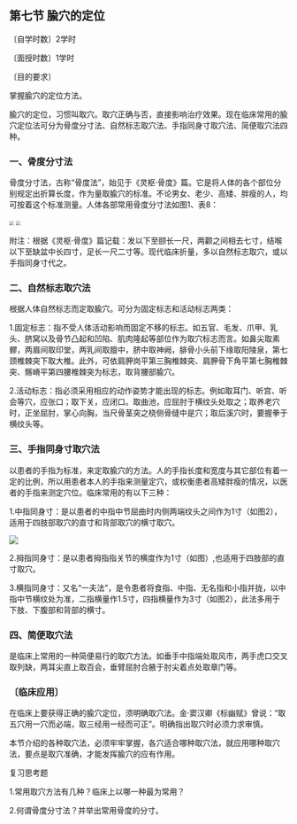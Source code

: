 ## 第七节  腧穴的定位

〔自学时数〕2学时

〔面授时数〕1学时

〔目的要求〕

掌握腧穴的定位方法。

腧穴的定位，习惯叫取穴。取穴正确与否，直接影响治疗效果。现在临床常用的腧穴定位法可分为骨度分寸法、自然标志取穴法、手指同身寸取穴法、简便取穴法四种。

### 一、骨度分寸法

骨度分寸法，古称“骨度法”，始见于《灵枢·骨度》篇。它是将人体的各个部位分别规定出折算长度，作为量取腧穴的标准。不论男女、老少、高矮、胖瘦的人，均可按着这个标准测量。人体各部常用骨度分寸法如图1、表8：

 <img src="img/图1.jpg" style="zoom: 50%;" />

<img src="img/表8.jpg" style="zoom: 50%;" />

附注：根据《灵枢·骨度》篇记载：发以下至颐长一尺，两颧之间相去七寸，结喉以下至缺盆中长四寸，足长一尺二寸等。现代临床折量，多以自然标志取穴，或以手指同身寸代之。

### 二、自然标志取穴法

根据人体自然标志而定取腧穴。可分为固定标志和活动标志两类：

1.固定标志：指不受人体活动影响而固定不移的标志。如五官、毛发、爪甲、乳头、脐窝以及骨节凸起和凹陷、肌肉隆起等部位作为取穴标志而言。如鼻尖取素髎，两眉间取印堂，两乳间取膻中，脐中取神阙，腓骨小头前下缘取阳陵泉，第七颈椎棘突下取大椎。此外，可依肩胛岗平第三胸椎棘突、肩胛骨下角平第七胸椎棘突、髂嵴平第四腰椎棘突为标志，取背腰部腧穴。

2.活动标志：指必须采用相应的动作姿势才能出现的标志。例如取耳门、听宫、听会等穴，应张口；取下关，应闭口。取曲池，应屈肘于横纹头处取之；取养老穴时，正坐屈肘，掌心向胸，当尺骨茎突之桡侧骨缝中是穴；取后溪穴时，要握拳于横纹头等。

### 三、手指同身寸取穴法

以患者的手指为标准，来定取腧穴的方法。人的手指长度和宽度与其它部位有着一定的比例，所以用患者本人的手指来测量定穴，或权衡患者高矮胖瘦的情况，以医者的手指来测定穴位。临床常用的有以下三种：

1.中指同身寸：是以患者的中指中节屈曲时内侧两端纹头之间作为1寸（如图2），适用于四肢部取穴的直寸和背部取穴的横寸取穴。

![](img/图2.jpg)

2.拇指同身寸：是以患者拇指指关节的横度作为1寸（如图）,也适用于四肢部的直寸取穴。

3.横指同身寸：又名“一夫法”，是令患者将食指、中指、无名指和小指并拢，以中指中节横纹处为准，二指横量作1.5寸，四指横量作为3寸（如图2），此法多用于下肢、下腹部和背部的横寸。

### 四、简便取穴法

是临床上常用的一种简便易行的取穴方法。如垂手中指端处取风市，两手虎口交叉取列缺，两耳尖直上取百会，垂臂屈肘合腋于肘尖着点处取章门等。

### 〔临床应用〕

在临床上要获得正确的腧穴定位，须明确取穴法。金·窦汉卿《标幽赋》曾说：“取五穴用一穴而必端，取三经用一经而可正”。明确指出取穴时必须力求审慎。

本节介绍的各种取穴法，必须牢牢掌握，各穴适合哪种取穴法，就应用哪种取穴法，要点是取穴准确，才能发挥腧穴的应有作用。

复习思考题

1.常用取穴方法有几种？临床上以哪一种最为常用？

2.何谓骨度分寸法？并举出常用骨度的分寸。
